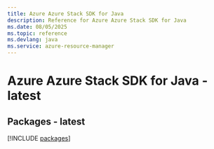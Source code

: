 ```yaml
---
title: Azure Azure Stack SDK for Java
description: Reference for Azure Azure Stack SDK for Java
ms.date: 08/05/2025
ms.topic: reference
ms.devlang: java
ms.service: azure-resource-manager
---
```

# Azure Azure Stack SDK for Java - latest
## Packages - latest
[!INCLUDE [packages](azure-stack-index.md)]
